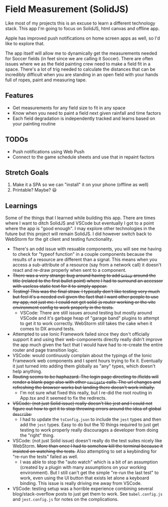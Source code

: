 # Field Measurement (SolidJS)

Like most of my projects this is an excuse to learn a different technology stack. This app I'm going to focus on SolidJS, html canvas and offline app.

Apple has improved push notifications on home screen apps as well, so I'd like to explore that.

The app itself will allow me to dynamically get the measurements needed for Soccer fields (in feet since we are calling it Soccer). There are often issues where we as the field painting crew need to make a field fit in a space. There's a lot of trig needed to calculate the distances that can be incredibly difficult when you are standing in an open field with your hands full of ropes, paint and measuring tape.

## Features

- Get measurements for any field size to fit in any space
- Know when you need to paint a field next given rainfall and time factors
- Each field degradation is independently tracked and learns based on your painting routine

## TODOs

- Push notifications using Web Push
- Connect to the game schedule sheets and use that in repaint factors

## Stretch Goals

1. Make it a SPA so we can "install" it on your phone (offline as well)
2. Printable? Maybe? 😃

## Learnings

Some of the things that I learned while building this app. There are times where I want to ditch SolidJS and VSCode but eventually I got to a point where the app is "good enough".  I may explore other technologies in the future but this project will remain SolidJS. I did however switch back to WebStorm for the git client and testing functionality.

- There's an odd issue with resuable components, you will see me having to check for "typeof function" in a couple components because the results of a resource are different than a signal. This means when you access a sub-attribute of a resource (say from a network call) it doesn't react and re-draw properly when sent to a component.
- ~~There was a very strange bug around having to add `&nbsp` around the title (related to the first bullet point) where I had to surround an accessor with useless static text for it to simply appear.~~
- ~~Testing! This was the final straw. I typically don't like testing very much but feel it's a needed evil given the fact that I want other people to use my app, not just me. I could not get solid-js router working or the vite environment config to work properly in the tests.~~
  - VSCode: There are still issues around testing but mostly around VSCode and it's garbage heap of "garage band" plugins to attempt to get it to work correctly. WebStorm still takes the cake when it comes to DX around tests.
- Attempted to use Ionic Framework failed since they don't officially support it and using their web-components directly really didn't improve the app much given the fact that I would have had to re-create the entire router and page transition logic.
- VSCode: would continuusly complain about the typings of the Ionic Framework web components and I spent hours trying to fix it. Eventually it just turned into adding them globally as "any" types, which doesn't help anything.
- ~~Routing seems to be haphazard. The login page directing to /fields will render a blank page also with other `navigate` calls. The url changes and refreshing the browser works but landing there doesn't work initially.~~
  - I'm not sure what fixed this really, but I re-did the root routing in App.tsx and it seemed to fix the redirects.
- ~~VSCode: (not just Solid issue) really doesn't like jest and I could not figure out how to get it to stop throwing errors around the idea of global `describe`.~~
  - I had to update the `tsConfig.json` to include the `jest` types and then add the `jest` types. Easy to do but the 10 things required to just get testing to work properly really discourages a developer from doing the "right" thing.
- VSCode: (not just Solid issue) doesn't really do the test suites nicely like WebStorm. ~~More than once I had to somehow kill the terminal because it insisted on watching the tests.~~ Also attempting to set a keybinding for "re-run the tests" failed as well.
  - I was able to stop the "auto watch" which is a bit of an assumption (created by a plugin with many assumptions on your working environment). But I still can't get the simple "re-run the last test" to work, even using the UI button that exists let alone a keyboard binding. This issue is really driving me away from VSCode.
- VSCode: testing setup was a horrible experience combining several blog/stack-overflow posts to just get them to work. See `babel.config.js` and `jest.config.js` for notes on the complications.
